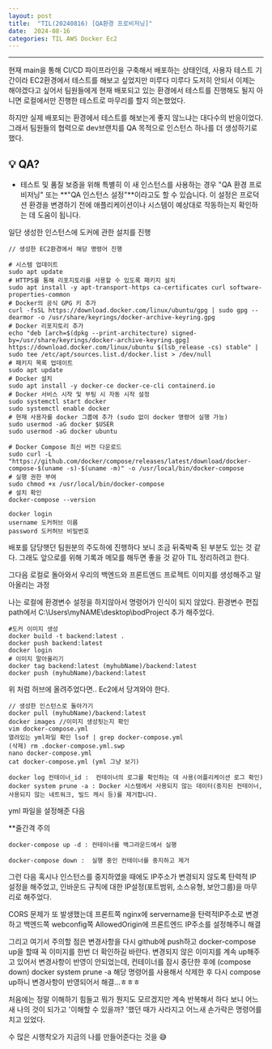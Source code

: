 ```yaml
---
layout: post
title:  "TIL(20240816) [QA환경 프로비저닝]"
date:  2024-08-16
categories: TIL AWS Docker Ec2
---
```


----------------------------------------------------------------------------

현재 main을 통해 CI/CD 파이프라인을 구축해서 배포하는 상태인데, 사용자 테스트 기간이라 EC2환경에서 테스트를 해보고 싶었지만 미루다 미루다 도저히 안되서 이제는 해야겠다고 싶어서 팀원들에게 현재 배포되고 있는 환경에서 테스트를 진행해도 될지 아니면 로컬에서만 진행한 테스트로 마무리를 할지 의논했었다.

하지만 실제 배포되는 환경에서 테스트를 해보는게 좋지 않느냐는 대다수의 반응이었다. 그래서 팀원들의 협력으로 dev브랜치를 QA 목적으로 인스턴스 하나를 더 생성하기로 했다.

## 💡 QA? 
- 테스트 및 품질 보증을 위해 특별히 이 새 인스턴스를 사용하는 경우 "QA 환경 프로비저닝" 또는 **"QA 인스턴스 설정"**이라고도 할 수 있습니다. 이 설정은 프로덕션 환경을 변경하기 전에 애플리케이션이나 시스템이 예상대로 작동하는지 확인하는 데 도움이 됩니다.

일단 생성한 인스턴스에 도커에 관한 설치를 진행

```
// 생성한 EC2환경에서 해당 명령어 진행

# 시스템 업데이트
sudo apt update
# HTTPS를 통해 리포지토리를 사용할 수 있도록 패키지 설치
sudo apt install -y apt-transport-https ca-certificates curl software-properties-common
# Docker의 공식 GPG 키 추가
curl -fsSL https://download.docker.com/linux/ubuntu/gpg | sudo gpg --dearmor -o /usr/share/keyrings/docker-archive-keyring.gpg
# Docker 리포지토리 추가
echo "deb [arch=$(dpkg --print-architecture) signed-by=/usr/share/keyrings/docker-archive-keyring.gpg] https://download.docker.com/linux/ubuntu $(lsb_release -cs) stable" | sudo tee /etc/apt/sources.list.d/docker.list > /dev/null
# 패키지 목록 업데이트
sudo apt update
# Docker 설치
sudo apt install -y docker-ce docker-ce-cli containerd.io
# Docker 서비스 시작 및 부팅 시 자동 시작 설정
sudo systemctl start docker
sudo systemctl enable docker
# 현재 사용자를 docker 그룹에 추가 (sudo 없이 docker 명령어 실행 가능)
sudo usermod -aG docker $USER 
sudo usermod -aG docker ubuntu

# Docker Compose 최신 버전 다운로드
sudo curl -L "https://github.com/docker/compose/releases/latest/download/docker-compose-$(uname -s)-$(uname -m)" -o /usr/local/bin/docker-compose
# 실행 권한 부여
sudo chmod +x /usr/local/bin/docker-compose
# 설치 확인
docker-compose --version

docker login
username 도커허브 이름
password 도커허브 비밀번호
```

배포를 담당햇던 팀원분의 주도하에 진행하다 보니 조금 뒤죽박죽 된 부분도 있는 것 같다. 그래도 앞으로를 위해 기록과 메모를 해두면 좋을 것 같아 TIL 정리하려고 한다.

그다음 로컬로 돌아와서 우리의 백엔드와 프론트엔드 프로젝트 이미지를 생성해주고 말아올리는 과정

나는 로컬에 환경변수 설정을 하지않아서 명령어가 인식이 되지 않았다. 환경변수 편집 path에서 C:\Users\myNAME\desktop\bodProject 추가 해주었다.


```
#도커 이미지 생성 
docker build -t backend:latest . 
docker push backend:latest
docker login
# 이미지 말아올리기 
docker tag backend:latest (myhubName)/backend:latest
docker push (myhubName)/backend:latest
```

위 처럼 허브에 올려주었다면.. Ec2에서 당겨와야 한다.

```
// 생성한 인스턴스로 돌아가기
docker pull (myhubName)/backend:latest
docker images //이미지 생성됫는지 확인 
vim docker-compose.yml 
열려있는 yml파일 확인 lsof | grep docker-compose.yml 
(삭제) rm .docker-compose.yml.swp
nano docker-compose.yml
cat docker-compose.yml (yml 그냥 보기)

docker log 컨테이너_id :  컨테이너의 로그를 확인하는 데 사용(어플리케이션 로그 확인)
docker system prune -a : Docker 시스템에서 사용되지 않는 데이터(중지된 컨테이너, 사용되지 않는 네트워크, 빌드 캐시 등)를 제거합니다.
```

yml 파일을 설정해준 다음 

**줄간격 주의

```
docker-compose up -d : 컨테이너를 백그라운드에서 실행

docker-compose down :  실행 중인 컨테이너를 중지하고 제거
```

그런 다음 혹시나 인스턴스를 중지하였을 때에도 IP주소가 변경되지 않도록 탄력적 IP 설정을 해주었고, 인바운드 규칙에 대한 IP설정(포트범위, 소스유형, 보안그룹)을 마무리로 해주었다.

CORS 문제가 또 발생했는데 프론트쪽 nginx에 servername을 탄력적IP주소로 변경하고 백엔드쪽 webconfig쪽 AllowedOrigin에 프론트엔드 IP주소를 설정해주니 해결

그리고 여기서 주의할 점은 변경사항을 다시 github에 push하고 docker-compose up을 할때 꼭 이미지를 한번 더 확인하길 바란다. 
변경되지 않은 이미지를 계속 up해주고 있어서 변경사항이 반영이 안되었는데, 컨테이너를 잠시 중단한 후에 (compose down)
docker system prune -a 해당 명령어를 사용해서 삭제한 후 다시 compose up하니 변경사항이 반영되어서 해결...ㅎㅎㅎ

처음에는 정말 이해하기 힘들고 뭐가 뭔지도 모르겠지만 계속 반복해서 하다 보니 어느새 나의 것이 되가고 '이해할 수 있을까? '했던 때가 사라지고 어느새 손가락은 명령어를 치고 있었다. 

수 많은 시행착오가 지금의 나를 만들어준다는 것을 😅



